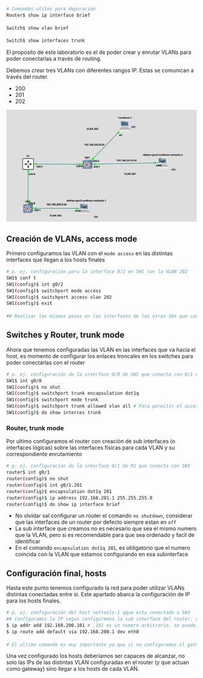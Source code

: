 
``` bash
# Comandos utiles para depuración
Router$ show ip interface brief

Switch$ show vlan brief 

Switch$ show interfaces trunk

```


El proposito de este laboratorio es el de poder crear y enrutar VLANs para poder conectarlas a través de routing.

Debemos crear tres VLANs con diferentes rangos IP. Estas se comunican a través del router.
- 200
- 201
- 202

![](_anexos_/Screenshot%20from%202024-01-11%2003-16-12.png)


## Creación de VLANs, access mode
Primero configuramos las VLAN con el `mode access` en las distintas interfaces que llegan a los hosts finales

``` bash
# p. ej. configuración para la interface 0/2 en SW1 con la VLAN 202
SW1$ conf t
SW1(config)$ int g0/2
SW1(config)$ switchport mode access 
SW1(config)$ switchport access vlan 202
SW1(config)$ exit

## Realizar los mismos pasos en las interfaces de los otros SWs que correspondan 
```

## Switches y Router, trunk mode
Ahora que tenemos configuradas las VLAN en las interfaces que va hacia el host, es momento de configurar los enlaces troncales en los switches para poder conectarlas con el router

``` bash
# p. ej. configuración de la interface 0/0 de SW1 que conecta con 0/1 en R1
SW1$ int g0/0
SW1(config)$ no shut
SW1(config)$ switchport trunk encapsulation dot1q
SW1(config)$ switchport mode trunk 
SW1(config)$ switchport trunk allowed vlan all # Para permitir el acceso o negar el trafico de VLANs 
SW1(config)$ do show interces trunk

```

### Router, trunk mode
Por ultimo configuramos el router con creación de sub interfaces (o interfaces lógicas) sobre las interfaces físicas para cada VLAN y su correspondiente enrutamiento

``` bash
# p. ej. configuración de la interface 0/1 de R1 que conecta con SW1
router$ int g0/1
router(config)$ no shut
router(config)$ int g0/1.201
router(config)$ encapsulation dot1q 201
router(config)$ ip address 192.168.201.1 255.255.255.0
router(config)$ do show ip interface brief
```

- No olvidar sal configurar un router el comando `no shutdown`, considerar que las interfaces de un router por defecto siempre estan en `off`
- La sub interface que creamos no es necesario que sea el mismo numero que la VLAN, pero si es recomendable para que sea ordenado y facil de identificar
- En el comando `encapsulation dot1q 201`, es obligatorio que el numero coincida con la VLAN que estamos configurando en esa subinterface 

## Configuración final, hosts 
Hasta este punto tenemos configurado la red para poder utilizar VLANs distintas conectadas entre si. Este apartado abarca la configuración de IP para los hosts finales. 
``` bash
# p. ej. configuración del host nettools-1 qque esta conectado a SW2 
## Configuramos la IP segun configuremos la sub interface del router, en este caso usamos la red 192.168.200.0/24
$ ip addr add 192.168.200.101 # .101 es un numero arbitrario, se puede configurar cualquiera en realidad, excepto .1 que es el gateway del router por su puesto
$ ip route add default via 192.168.200.1 dev eth0

# El ultimo comando es muy importante ya que si no configuramos el gateway el host no va a poder encontrar las redes de las otras VLAN.
```

Una vez configurado los hosts deberíamos ser capaces de alcanzar, no solo las IPs de las distintas VLAN configuradas en el router (y que actuan como gateway) sino llegar a  los hosts de cada VLAN. 



